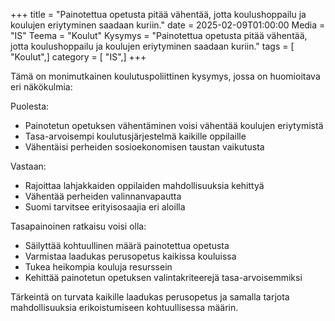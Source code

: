 +++
title = "Painotettua opetusta pitää vähentää, jotta koulushoppailu ja koulujen eriytyminen saadaan kuriin."
date = 2025-02-09T01:00:00
Media = "IS"
Teema = "Koulut"
Kysymys = "Painotettua opetusta pitää vähentää, jotta koulushoppailu ja koulujen eriytyminen saadaan kuriin."
tags = [ "Koulut",]
category = [ "IS",]
+++

Tämä on monimutkainen koulutuspoliittinen kysymys, jossa on huomioitava eri näkökulmia:

Puolesta:
- Painotetun opetuksen vähentäminen voisi vähentää koulujen eriytymistä
- Tasa-arvoisempi koulutusjärjestelmä kaikille oppilaille
- Vähentäisi perheiden sosioekonomisen taustan vaikutusta

Vastaan:
- Rajoittaa lahjakkaiden oppilaiden mahdollisuuksia kehittyä
- Vähentää perheiden valinnanvapautta
- Suomi tarvitsee erityisosaajia eri aloilla

Tasapainoinen ratkaisu voisi olla:
- Säilyttää kohtuullinen määrä painotettua opetusta
- Varmistaa laadukas perusopetus kaikissa kouluissa
- Tukea heikompia kouluja resurssein
- Kehittää painotetun opetuksen valintakriteerejä tasa-arvoisemmiksi

Tärkeintä on turvata kaikille laadukas perusopetus ja samalla tarjota mahdollisuuksia erikoistumiseen kohtuullisessa määrin.